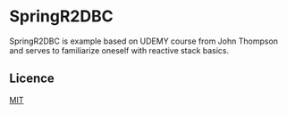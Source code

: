 # SpringR2DBC

SpringR2DBC is example based on UDEMY course from John Thompson and serves to familiarize oneself with reactive stack basics.

## Licence
[MIT](https://choosealicense.com/licenses/mit/)
